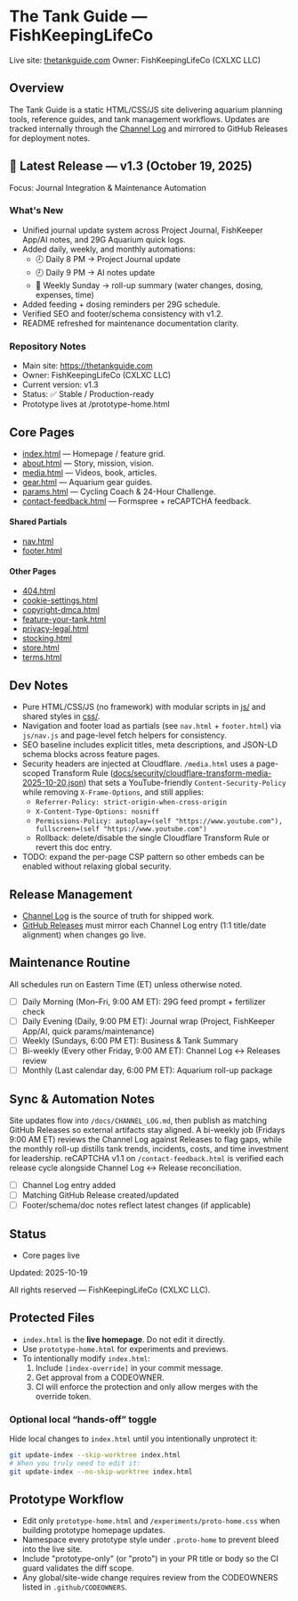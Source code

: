 # The Tank Guide — FishKeepingLifeCo

Live site: [thetankguide.com](https://thetankguide.com)
Owner: FishKeepingLifeCo (CXLXC LLC)

## Overview
The Tank Guide is a static HTML/CSS/JS site delivering aquarium planning tools, reference guides, and tank management workflows. Updates are tracked internally through the [Channel Log](docs/CHANNEL_LOG.md) and mirrored to GitHub Releases for deployment notes.

## 🚀 Latest Release — v1.3 (October 19, 2025)
Focus: Journal Integration & Maintenance Automation

### What's New
- Unified journal update system across Project Journal, FishKeeper App/AI notes, and 29G Aquarium quick logs.
- Added daily, weekly, and monthly automations:
  - 🕗 Daily 8 PM → Project Journal update
  - 🕘 Daily 9 PM → AI notes update
  - 📅 Weekly Sunday → roll-up summary (water changes, dosing, expenses, time)
- Added feeding + dosing reminders per 29G schedule.
- Verified SEO and footer/schema consistency with v1.2.
- README refreshed for maintenance documentation clarity.

### Repository Notes
- Main site: https://thetankguide.com
- Owner: FishKeepingLifeCo (CXLXC LLC)
- Current version: v1.3
- Status: ✅ Stable / Production-ready
- Prototype lives at /prototype-home.html

## Core Pages
- [index.html](index.html) — Homepage / feature grid.
- [about.html](about.html) — Story, mission, vision.
- [media.html](media.html) — Videos, book, articles.
- [gear.html](gear.html) — Aquarium gear guides.
- [params.html](params.html) — Cycling Coach & 24-Hour Challenge.
- [contact-feedback.html](contact-feedback.html) — Formspree + reCAPTCHA feedback.

#### Shared Partials
- [nav.html](nav.html)
- [footer.html](footer.html)

#### Other Pages
- [404.html](404.html)
- [cookie-settings.html](cookie-settings.html)
- [copyright-dmca.html](copyright-dmca.html)
- [feature-your-tank.html](feature-your-tank.html)
- [privacy-legal.html](privacy-legal.html)
- [stocking.html](stocking.html)
- [store.html](store.html)
- [terms.html](terms.html)

## Dev Notes
- Pure HTML/CSS/JS (no framework) with modular scripts in [js/](js) and shared styles in [css/](css).
- Navigation and footer load as partials (see `nav.html` + `footer.html`) via `js/nav.js` and page-level fetch helpers for consistency.
- SEO baseline includes explicit titles, meta descriptions, and JSON-LD schema blocks across feature pages.
- Security headers are injected at Cloudflare. `/media.html` uses a page-scoped Transform Rule ([docs/security/cloudflare-transform-media-2025-10-20.json](docs/security/cloudflare-transform-media-2025-10-20.json)) that sets a YouTube-friendly `Content-Security-Policy` while removing `X-Frame-Options`, and still applies:
  - `Referrer-Policy: strict-origin-when-cross-origin`
  - `X-Content-Type-Options: nosniff`
  - `Permissions-Policy: autoplay=(self "https://www.youtube.com"), fullscreen=(self "https://www.youtube.com")`
  - Rollback: delete/disable the single Cloudflare Transform Rule or revert this doc entry.
- TODO: expand the per-page CSP pattern so other embeds can be enabled without relaxing global security.

## Release Management
- [Channel Log](docs/CHANNEL_LOG.md) is the source of truth for shipped work.
- [GitHub Releases](../../releases) must mirror each Channel Log entry (1:1 title/date alignment) when changes go live.

## Maintenance Routine
All schedules run on Eastern Time (ET) unless otherwise noted.

- [ ] Daily Morning (Mon–Fri, 9:00 AM ET): 29G feed prompt + fertilizer check
- [ ] Daily Evening (Daily, 9:00 PM ET): Journal wrap (Project, FishKeeper App/AI, quick params/maintenance)
- [ ] Weekly (Sundays, 6:00 PM ET): Business & Tank Summary
- [ ] Bi-weekly (Every other Friday, 9:00 AM ET): Channel Log ↔ Releases review
- [ ] Monthly (Last calendar day, 6:00 PM ET): Aquarium roll-up package

## Sync & Automation Notes
Site updates flow into `/docs/CHANNEL_LOG.md`, then publish as matching GitHub Releases so external artifacts stay aligned. A bi-weekly job (Fridays 9:00 AM ET) reviews the Channel Log against Releases to flag gaps, while the monthly roll-up distills tank trends, incidents, costs, and time investment for leadership. reCAPTCHA v1.1 on `/contact-feedback.html` is verified each release cycle alongside Channel Log ↔ Release reconciliation.

- [ ] Channel Log entry added
- [ ] Matching GitHub Release created/updated
- [ ] Footer/schema/doc notes reflect latest changes (if applicable)

## Status
- Core pages live

Updated: 2025-10-19

All rights reserved — FishKeepingLifeCo (CXLXC LLC).

## Protected Files
- `index.html` is the **live homepage**. Do not edit it directly.
- Use `prototype-home.html` for experiments and previews.
- To intentionally modify `index.html`:
  1. Include `[index-override]` in your commit message.
  2. Get approval from a CODEOWNER.
  3. CI will enforce the protection and only allow merges with the override token.

### Optional local “hands-off” toggle
Hide local changes to `index.html` until you intentionally unprotect it:

```bash
git update-index --skip-worktree index.html
# When you truly need to edit it:
git update-index --no-skip-worktree index.html
```

## Prototype Workflow
- Edit only `prototype-home.html` and `/experiments/proto-home.css` when building prototype homepage updates.
- Namespace every prototype style under `.proto-home` to prevent bleed into the live site.
- Include "prototype-only" (or "proto") in your PR title or body so the CI guard validates the diff scope.
- Any global/site-wide change requires review from the CODEOWNERS listed in `.github/CODEOWNERS`.
